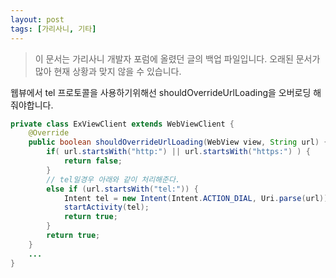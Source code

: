 ```yaml
---
layout: post
tags: [가리사니, 기타]
---
```


> 이 문서는 가리사니 개발자 포럼에 올렸던 글의 백업 파일입니다.
오래된 문서가 많아 현재 상황과 맞지 않을 수 있습니다.


웹뷰에서 tel 프로토콜을 사용하기위해선 shouldOverrideUrlLoading을 오버로딩 해줘야합니다.

``` java
private class ExViewClient extends WebViewClient {
	@Override
	public boolean shouldOverrideUrlLoading(WebView view, String url) {
		if( url.startsWith("http:") || url.startsWith("https:") ) {
			return false;
		}
		// tel일경우 아래와 같이 처리해준다.
		else if (url.startsWith("tel:")) {
			Intent tel = new Intent(Intent.ACTION_DIAL, Uri.parse(url));
			startActivity(tel);
			return true;
		}
		return true;
	}
	...
}
```